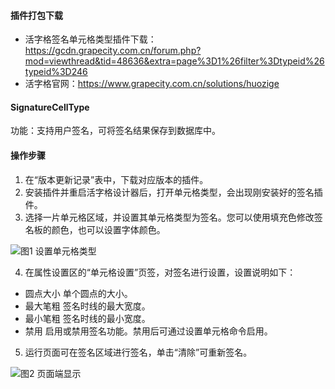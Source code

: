 #### 插件打包下载
* 活字格签名单元格类型插件下载：https://gcdn.grapecity.com.cn/forum.php?mod=viewthread&tid=48636&extra=page%3D1%26filter%3Dtypeid%26typeid%3D246
* 活字格官网：https://www.grapecity.com.cn/solutions/huozige

#### SignatureCellType
功能：支持用户签名，可将签名结果保存到数据库中。

#### 操作步骤
1. 在“版本更新记录”表中，下载对应版本的插件。
2. 安装插件并重启活字格设计器后，打开单元格类型，会出现刚安装好的签名插件。
3. 选择一片单元格区域，并设置其单元格类型为签名。您可以使用填充色修改签名板的颜色，也可以设置字体颜色。

![图1  设置单元格类型](https://gcdn.grapecity.com.cn/data/attachment/forum/201807/18/111756fbg9amccia2gmt27.png)

4. 在属性设置区的“单元格设置”页签，对签名进行设置，设置说明如下：
* 圆点大小	单个圆点的大小。
* 最大笔粗	签名时线的最大宽度。
* 最小笔粗	签名时线的最小宽度。
* 禁用	启用或禁用签名功能。禁用后可通过设置单元格命令启用。
5. 运行页面可在签名区域进行签名，单击“清除”可重新签名。

![图2  页面端显示](https://gcdn.grapecity.com.cn/data/attachment/forum/201807/18/111843iaqba96hsb9ahbkb.png)

